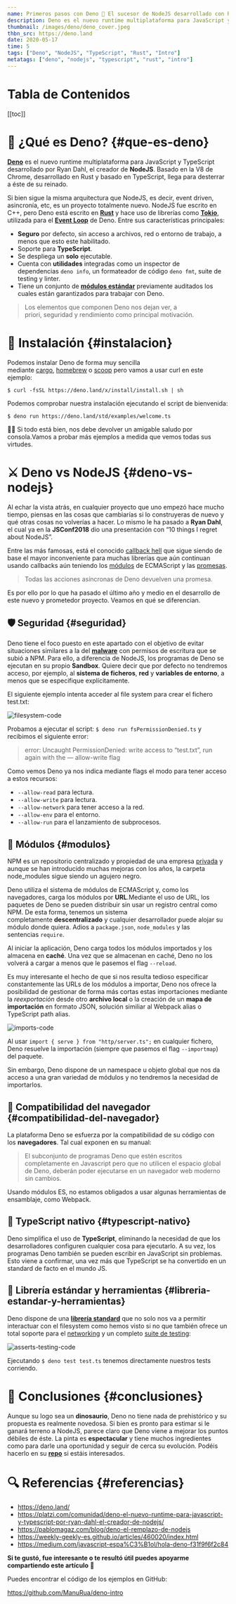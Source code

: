 ```yaml
---
name: Primeros pasos con Deno 🦕 El sucesor de NodeJS desarrollado con Rust y TypeScript
description: Deno es el nuevo runtime multiplataforma para JavaScript y TypeScript desarrollado por Ryan Dahl, el creador de NodeJS. Basado en la V8 de Chrome, desarrollado en Rust y basado en TypeScript, llega para desterrar a éste de su reinado.
thumbnail: /images/deno/deno_cover.jpeg
thbn_src: https://deno.land
date: 2020-05-17
time: 5
tags: ["Deno", "NodeJS", "TypeScript", "Rust", "Intro"]
metatags: ["deno", "nodejs", "typescript", "rust", "intro"]
---
```


<h1>Tabla de Contenidos</h1>

[[toc]]

<Separator/>

# 🤔 ¿Qué es Deno? {#que-es-deno}

**[Deno](https://deno.land/)** es el nuevo runtime multiplataforma para JavaScript y TypeScript desarrollado por Ryan Dahl, el creador de **NodeJS**. Basado en la V8 de Chrome, desarrollado en Rust y basado en TypeScript, llega para desterrar a éste de su reinado.

Si bien sigue la misma arquitectura que NodeJS, es decir, event driven, asincronía, etc, es un proyecto totalmente nuevo. NodeJS fue escrito en C++, pero Deno está escrito en **[Rust](https://www.rust-lang.org/)** y hace uso de librerías como **[Tokio](https://github.com/tokio-rs/tokio)**, utilizada para el **[Event Loop](https://nodejs.org/uk/docs/guides/event-loop-timers-and-nexttick/)** de Deno. Entre sus características principales:

- **Seguro** por defecto, sin acceso a archivos, red o entorno de trabajo, a menos que esto este habilitado.
- Soporte para **TypeScript**.
- Se despliega un **solo** ejecutable.
- Cuenta con **utilidades** integradas como un inspector de dependencias `deno info`, un formateador de código `deno fmt`, suite de testing y linter.
- Tiene un conjunto de **[módulos estándar](https://deno.land/std)** previamente auditados los cuales están garantizados para trabajar con Deno.

> Los elementos que componen Deno nos dejan ver, a priori, seguridad y rendimiento como principal motivación.

<Separator/>

# 🔌 Instalación {#instalacion}

Podemos instalar Deno de forma muy sencilla mediante [cargo](https://doc.rust-lang.org/cargo/), [homebrew](https://formulae.brew.sh/formula/deno) o [scoop](https://scoop.sh/) pero vamos a usar curl en este ejemplo:

`$ curl -fsSL https://deno.land/x/install/install.sh | sh`

Podemos comprobar nuestra instalación ejecutando el script de bienvenida:

`$ deno run https://deno.land/std/examples/welcome.ts`

👋🏻 Si todo está bien, nos debe devolver un amigable saludo por consola.Vamos a probar más ejemplos a medida que vemos todas sus virtudes.

<Separator/>

# ⚔️ Deno vs NodeJS {#deno-vs-nodejs}

Al echar la vista atrás, en cualquier proyecto que uno empezó hace mucho tiempo, piensas en las cosas que cambiarías si lo construyeras de nuevo y qué otras cosas no volverías a hacer. Lo mismo le ha pasado a **Ryan Dahl**, el cual ya en la **JSConf2018** dio una presentación con “10 things I regret about NodeJS”.

 <YouTube src="M3BM9TB-8yA" />

Entre las más famosas, está el conocido [callback hell](http://callbackhell.com/) que sigue siendo de base el mayor inconveniente para muchas librerías que aún continuan usando callbacks aún teniendo los [módulos](https://developer.mozilla.org/es/docs/Web/JavaScript/Referencia/Sentencias/import) de ECMAScript y las [promesas](https://developer.mozilla.org/es/docs/Web/JavaScript/Referencia/Objetos_globales/Promise).

> Todas las acciones asíncronas de Deno devuelven una promesa.

Es por ello por lo que ha pasado el último año y medio en el desarrollo de este nuevo y prometedor proyecto. Veamos en qué se diferencian.

<Separator/>

## 🛡 Seguridad {#seguridad}

Deno tiene el foco puesto en este apartado con el objetivo de evitar situaciones similares a la del **[malware](https://blog.npmjs.org/post/163723642530/crossenv-malware-on-the-npm-registry)** con permisos de escritura que se subió a NPM. Para ello, a diferencia de NodeJS, los programas de Deno se ejecutan en su propio **Sandbox**. Quiere decir que por defecto no tendremos acceso, por ejemplo, al **sistema de ficheros**, **red** y **variables de entorno**, a menos que se especifique explícitamente.

El siguiente ejemplo intenta acceder al file system para crear el fichero test.txt:

![filesystem-code](/images/deno/filesystem-code.png "filesystem-code")

Probamos a ejecutar el script: `$ deno run fsPermissionDenied.ts` y recibimos el siguiente error:

> error: Uncaught PermissionDenied: write access to “test.txt”, run again with the — allow-write flag
> 

Como vemos Deno ya nos indica mediante flags el modo para tener acceso a estos recursos:

- `--allow-read` para lectura.
- `--allow-write` para lectura.
- `--allow-network` para tener acceso a la red.
- `--allow-env` para el entorno.
- `--allow-run` para el lanzamiento de subprocesos.

<Separator/>

## 🧱 Módulos {#modulos}

NPM es un repositorio centralizado y propiedad de una empresa [privada](http://joyent.com/) y aunque se han introducido muchas mejoras con los años, la carpeta node_modules sigue siendo un agujero negro.

Deno utiliza el sistema de módulos de ECMAScript y, como los navegadores, carga los módulos por **URL**.Mediante el uso de URL, los paquetes de Deno se pueden distribuir sin usar un registro central como NPM. De esta forma, tenemos un sistema completamente **descentralizado** y cualquier desarrollador puede alojar su módulo donde quiera. Adios a `package.json`, `node_modules` y las sentencias `require`.

Al iniciar la aplicación, Deno carga todos los módulos importados y los almacena en **caché**. Una vez que se almacenan en caché, Deno no los volverá a cargar a menos que le pasemos el flag `--reload`.

Es muy interesante el hecho de que si nos resulta tedioso especificar constantemente las URLs de los módulos a importar, Deno nos ofrece la posibilidad de gestionar de forma más cortas estas importaciones mediante la *reexportación* desde otro **archivo local** o la creación de un **mapa de importación** en formato JSON, solución similiar al Webpack alias o TypeScript path alias.

![imports-code](/images/deno/imports-code.png "imports-code")

Al usar `import { serve } from "http/server.ts";` en cualquier fichero, Deno resuelve la importación (siempre que pasemos el flag `--importmap`) del paquete.

Sin embargo, Deno dispone de un namespace u objeto global que nos da acceso a una gran variedad de módulos y no tendremos la necesidad de importarlos.

<Separator/>

## 🤝 Compatibilidad del navegador {#compatibilidad-del-navegador}

La plataforma Deno se esfuerza por la compatibilidad de su código con los **navegadores**. Tal cual exponen en su manual:

> El subconjunto de programas Deno que estén escritos completamente en Javascript pero que no utilicen el espacio global de Deno, deberán poder ejecutarse en un navegador web moderno sin cambios.
> 

Usando módulos ES, no estamos obligados a usar algunas herramientas de ensamblaje, como Webpack.

<Separator/>

## 🧬 TypeScript nativo {#typescript-nativo}

Deno simplifica el uso de **TypeScript**, eliminando la necesidad de que los desarrolladores configuren cualquier cosa para ejecutarlo. A su vez, los programas Deno también se pueden escribir en JavaScript sin problemas.
Esto viene a confirmar, una vez más que TypeScript se ha convertido en un standard de facto en el mundo JS.

<Separator/>

## 🧰 Librería estándar y herramientas {#libreria-estandar-y-herramientas}

Deno dispone de una **[librería standard](https://deno.land/std/)** que no solo nos va a permitir interactuar con el filesystem como hemos visto si no que también ofrece un total soporte para el [networking](https://deno.land/std/http/) y un completo [suite de testing](https://deno.land/std/testing):

![asserts-testing-code](/images/deno/asserts-testing-code.png "asserts-testing-code")

Ejecutando `$ deno test test.ts` tenemos directamente nuestros tests corriendo.

<Separator/>

# 🎉 Conclusiones {#conclusiones}

Aunque su logo sea un **dinosaurio**, Deno no tiene nada de prehistórico y su propuesta es realmente novedosa. Si bien es pronto para estimar si le ganará terreno a NodeJS, parece claro que Deno viene a mejorar los puntos débiles de éste.
La pinta es **espectacular** y tiene muchos ingredientes como para darle una oportunidad y seguir de cerca su evolución. Podéis hacerlo en su **[repo](https://github.com/denoland/deno)** si estáis interesados.

<Separator/>

# 🔍 Referencias {#referencias}

- https://deno.land/
- https://platzi.com/comunidad/deno-el-nuevo-runtime-para-javascript-y-typescript-por-ryan-dahl-el-creador-de-nodejs/
- https://pablomagaz.com/blog/deno-el-remplazo-de-nodejs
- https://weekly-geekly-es.github.io/articles/460020/index.html
- https://medium.com/javascript-espa%C3%B1ol/hola-deno-f31f9f6f2c84

<Separator/>

**Si te gustó, fue interesante o te resultó útil puedes apoyarme compartiendo este artículo** 🙂

Puedes encontrar el código de los ejemplos en GitHub:

https://github.com/ManuRua/deno-intro

